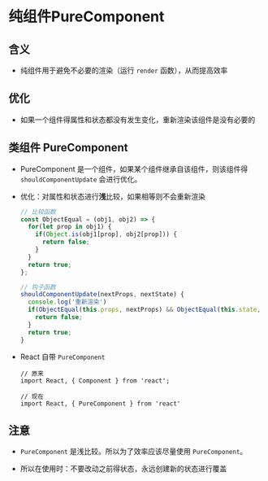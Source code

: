 # 纯组件PureComponent

## 含义

  - 纯组件用于避免不必要的渲染（运行 `render` 函数），从而提高效率

## 优化

  - 如果一个组件得属性和状态都没有发生变化，重新渲染该组件是没有必要的

## 类组件 PureComponent

  - PureComponent 是一个组件，如果某个组件继承自该组件，则该组件得 `shouldComponentUpdate` 会进行优化。

  - 优化：对属性和状态进行**浅**比较，如果相等则不会重新渲染

    ```javascript
    // 比较函数
    const ObjectEqual = (obj1, obj2) => {
      for(let prop in obj1) {
        if(Object.is(obj1[prop], obj2[prop])) {
          return false;
        }
      }
      return true;
    };

    // 钩子函数
    shouldComponentUpdate(nextProps, nextState) {
      console.log('重新渲染')
      if(ObjectEqual(this.props, nextProps) && ObjectEqual(this.state, nextState)) {
        return false;
      }
      return true;
    }
    ```

  - React 自带 `PureComponent`

    ```react&#x20;jsx
    // 原来
    import React, { Component } from 'react';

    // 现在
    import React, { PureComponent } from 'react'
    ```

## 注意

  - `PureComponent` 是浅比较。所以为了效率应该尽量使用 `PureComponent`。

  - 所以在使用时：不要改动之前得状态，永远创建新的状态进行覆盖
